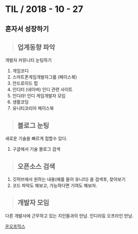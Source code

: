 # TIL / 2018 - 10 - 27 
## 혼자서 성장하기

> ## 업계동향 파악
개발자 커뮤니티 눈팅하기

1. 게임코디
2. 스마트폰게임개발자그룹 (페이스북)
3. 안드로이드 펍
4. 인디터 (네이버) 인디 관련 사이트
5. 인디라! 인디 게임개발자 모임
6. 생활코딩
7. 유니티코리아 페이스북

> ## 블로그 눈팅
새로운 기술을 빠르게 접할수 있다.

1. 구글에서 기술 블로그 검색

> ## 오픈소스 검색

1. 깃허브에서 원하는 내용(예를 들어 유니티) 을 검색후, 찾아보기
2. 코드 파악도 해보고, 가능하다면 기여도 해보자.

> ## 개발자 모임

다른 개발사에 근무하고 있는 지인들과의 만남.
인디라등 오프라인 만남.

[온오프믹스](https://www.onoffmix.com/event/main?s=%EA%B0%9C%EB%B0%9C%EC%9E%90)